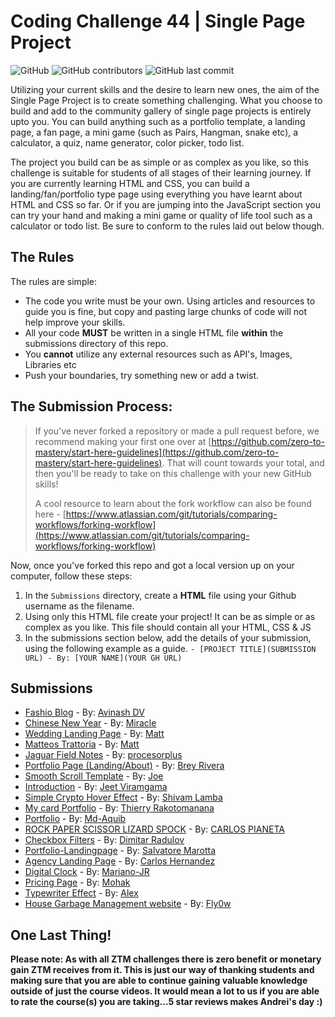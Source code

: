 # Coding Challenge 44 | Single Page Project

![GitHub](https://img.shields.io/github/license/zero-to-mastery/coding_challenge-44?style=for-the-badge)
![GitHub contributors](https://img.shields.io/github/contributors/zero-to-mastery/coding_challenge-44?style=for-the-badge)
![GitHub last commit](https://img.shields.io/github/last-commit/zero-to-mastery/coding_challenge-44?style=for-the-badge)

Utilizing your current skills and the desire to learn new ones, the aim of the Single Page Project is to create something challenging. What you choose to build and add to the community gallery of single page projects is entirely upto you. You can build anything such as a portfolio template, a landing page, a fan page, a mini game (such as Pairs, Hangman, snake etc), a calculator, a quiz, name generator, color picker, todo list.

The project you build can be as simple or as complex as you like, so this challenge is suitable for students of all stages of their learning journey. If you are currently learning HTML and CSS, you can build a landing/fan/portfolio type page using everything you have learnt about HTML and CSS so far. Or if you are jumping into the JavaScript section you can try your hand and making a mini game or quality of life tool such as a calculator or todo list. Be sure to conform to the rules laid out below though.

## The Rules

The rules are simple:

- The code you write must be your own. Using articles and resources to guide you is fine, but copy and pasting large chunks of code will not help improve your skills.
- All your code **MUST** be written in a single HTML file **within** the submissions directory of this repo.
- You **cannot** utilize any external resources such as API's, Images, Libraries etc
- Push your boundaries, try something new or add a twist.

## The Submission Process:

> If you've never forked a repository or made a pull request before, we recommend making your first one over at [https://github.com/zero-to-mastery/start-here-guidelines](https://github.com/zero-to-mastery/start-here-guidelines). That will count towards your total, and then you'll be ready to take on this challenge with your new GitHub skills!
>
> A cool resource to learn about the fork workflow can also be found here - [https://www.atlassian.com/git/tutorials/comparing-workflows/forking-workflow](https://www.atlassian.com/git/tutorials/comparing-workflows/forking-workflow)

Now, once you've forked this repo and got a local version up on your computer, follow these steps:

1. In the `Submissions` directory, create a **HTML** file using your Github username as the filename.
2. Using only this HTML file create your project! It can be as simple or as complex as you like. This file should contain all your HTML, CSS & JS
3. In the submissions section below, add the details of your submission, using the following example as a guide.
   `- [PROJECT TITLE](SUBMISSION URL) - By: [YOUR NAME](YOUR GH URL)`

## Submissions

- [Fashio Blog](/submissions/avinashdv.html) - By: [Avinash DV](https://github.com/avinashdv/Fashion-BS5/blob/main/index.html)
- [Chinese New Year](/submissions/miraclebanks.html) - By: [Miracle](https://github.com/miraclebanks)
- [Wedding Landing Page](/submissions/mattcsmith.html) - By: [Matt](https://github.com/mattcsmith)
- [Matteos Trattoria](/submissions/matthewvanpelt.html) - By: [Matt](https://github.com/mattvp21)
- [Jaguar Field Notes](/submissions/procesorplus.html) - By: [procesorplus](https://github.com/procesorplus)
- [Portfolio Page (Landing/About)](/submission/breyrivera2021.html) - By: [Brey Rivera](https://github.com/BreyRivera2021)
- [Smooth Scroll Template](/submissions/joesayat.html) - By: [Joe](https://github.com/joesayat)
- [Introduction](/submissions/matthewvanpelt.html) - By: [Jeet Viramgama](https://github.com/jv18creator)
- [Simple Crypto Hover Effect](/submissions/SL972.html) - By: [Shivam Lamba](https://github.com/SL972)
- [My card Portfolio](/submissions/ThierryRakotomanana.html) - By: [Thierry Rakotomanana](https://github.com/ThierryRakotomanana)
- [Portfolio](/submissions/Md-Aquib.html) - By: [Md-Aquib](https://github.com/Md-Aquib)
- [ROCK PAPER SCISSOR LIZARD SPOCK](/submissions/pianeta051.html) - By: [CARLOS PIANETA](https://github.com/pianeta051)
- [Checkbox Filters](/submissions/dimitarradulov.html) - By: [Dimitar Radulov](https://github.com/dimitarradulov)
- [Portfolio-Landingpage](/submissions/salvo9107.html) - By: [Salvatore Marotta](https://github.com/Salvo9107)
- [Agency Landing Page](/submissions/Carls13.html) - By: [Carlos Hernandez](https://github.com/Carls13)
- [Digital Clock](./submissions/Mariano-JR.html) - By: [Mariano-JR](https://github.com/Mariano-JR)
- [Pricing Page](/submissions/mohakgupt.html) - By: [Mohak](https://github.com/mohakgupt)
- [Typewriter Effect](/submissions/alexwindy0.html) - By: [Alex](https://github.com/Alexwindy0)
- [House Garbage Management website](/submissions/Fly0w.html) - By: [Fly0w](https://github.com/Fly0w)




## One Last Thing!

**Please note: As with all ZTM challenges there is zero benefit or monetary gain ZTM receives from it. This is just our way of thanking students and making sure that you are able to continue gaining valuable knowledge outside of just the course videos. It would mean a lot to us if you are able to rate the course(s) you are taking...5 star reviews makes Andrei's day :)**
